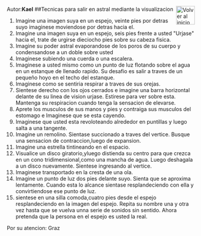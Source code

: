 Autor:**Kael**
<a href="https://github.com/Ocul-LB/Projecto-LB/wiki"><img align="right" alt="Volver al inicio" title="Volver al inicio " src="https://i.imgur.com/GodtzYG.png" width=50></a>
##Tecnicas para salir en astral mediante la visualizacion

1. Imagine una imagen suya en un espejo, veinte pies por detras suyo imaginese moviendose por detras hacia el.
2. Imagine una imagen suya en un espejo, seis pies frente a usted "Urjase" hacia el, trate de urgirse dieciocho pies sobre su cabeza fisica.
4. Imagine su poder astral evaporandose de los poros de su cuerpo y condensandose a un doble sobre usted
5. Imaginese subiendo una cuerda o una escalera.
6. Imaginese a usted mismo como un punto de luz flotando sobre el agua en un estanque de llenado rapido. Su desafio es salir a traves de un pequeño hoyo en el techo del estanque.
7. Imaginese como se sentiria respirar a traves de sus orejas.
8. Sientese derecho con los ojos cerrados e imagine una barra horizontal delante de su linea de vision urjase. Estirese para ver sobre esta. Mantenga su respiracion cuando tenga la sensacion de elevarse.
9. Aprete los musculos de sus manos y pies y contraiga sus musculos del estomago e Imaginese que se esta cayendo.
10. Imaginese que usted esta revoloteando alrededor en puntillas y luego salta a una tangente.
11. Imagine un remolino. Sientase succionado a traves del vertice. Busque una sensacion de contraccion,luego de expansion.
12. Imagine una estrella tintineando en el espacio.
13. Visualice un disco giratorio,yluego distienda su centro para que crezca en un cono tridimensional,como una mancha de agua. Luego deshagala a un disco nuevamente. Sientese ingresando al vertice.
14. Imaginese transportado en la cresta de una ola.
15. Imagine un punto de luz dos pies delante suyo. Sienta que se aproxima lentamente. Cuando esta lo alcance sientase resplandeciendo con ella y convirtiendose ese punto de luz.
16. sientese en una silla comoda,cuatro pies desde el espejo resplandeciendo en la imagen del espejo. Repita su nombre una y otra vez hasta que se vuelva unna serie de sonidos sin sentido. Ahora pretenda que la persona en el espejo es usted la real.

Por su atencion:
Graz
